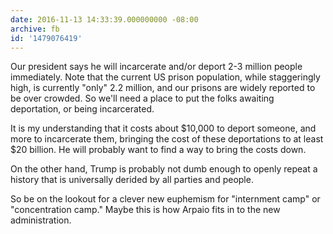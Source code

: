 ```yaml
---
date: 2016-11-13 14:33:39.000000000 -08:00
archive: fb
id: '1479076419'
---
```


Our president says he will incarcerate and/or deport 2-3 million people immediately. Note that the current US prison population, while staggeringly high, is currently "only" 2.2 million, and our prisons are widely reported to be over crowded. So we'll need a place to put the folks awaiting deportation, or being incarcerated.

It is my understanding that it costs about $10,000 to deport someone, and more to incarcerate them, bringing the cost of these deportations to at least $20 billion. He will probably want to find a way to bring the costs down.

On the other hand, Trump is probably not dumb enough to openly repeat a history that is universally derided by all parties and people.

So be on the lookout for a clever new euphemism for "internment camp" or "concentration camp." Maybe this is how Arpaio fits in to the new administration.
